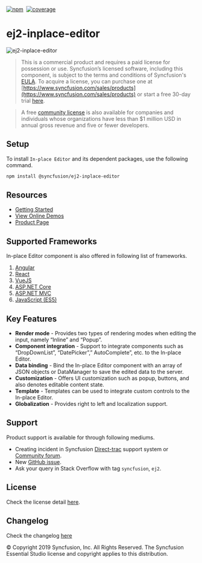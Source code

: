 [![npm](http://ej2.syncfusion.com/github-badges?package=@syncfusion/ej2-inplace-editor)](https://www.npmjs.com/package/@syncfusion/ej2-inplace-editor)&nbsp;&nbsp;[![coverage](http://ej2.syncfusion.com/badges/ej2-inplace-editor/coverage.svg)](http://ej2.syncfusion.com/badges/ej2-inplace-editor)

# ej2-inplace-editor

![ej2-inplace-editor](https://ej2.syncfusion.com/products/images/inplace-editor/readMe.gif)

> This is a commercial product and requires a paid license for possession or use. Syncfusion’s licensed software, including this component, is subject to the terms and conditions of Syncfusion's [EULA](https://www.syncfusion.com/eula/es/). To acquire a license, you can purchase one at [https://www.syncfusion.com/sales/products](https://www.syncfusion.com/sales/products) or start a free 30-day trial [here](https://www.syncfusion.com/account/manage-trials/start-trials).

> A free [community license](https://www.syncfusion.com/products/communitylicense) is also available for companies and individuals whose organizations have less than $1 million USD in annual gross revenue and five or fewer developers.

## Setup

To install `In-place Editor` and its dependent packages, use the following command.

```sh
npm install @syncfusion/ej2-inplace-editor
```

## Resources

* [Getting Started](https://ej2.syncfusion.com/documentation/inplace-editor/getting-started.html?lang=typescript&utm_source=npm&utm_campaign=inplace-editor)
* [View Online Demos](https://ej2.syncfusion.com/demos/?utm_source=npm&utm_campaign=inplace-editor#/material/inplace-editor/default.html)
* [Product Page](https://www.syncfusion.com/javascript-ui-controls/inplace-editor)

## Supported Frameworks

In-place Editor component is also offered in following list of frameworks.

1. [Angular](https://github.com/syncfusion/ej2-angular-ui-components/tree/master/components/inplace-editor)
2. [React](https://github.com/syncfusion/ej2-react-ui-components/tree/master/components/inplace-editor)
3. [VueJS](https://github.com/syncfusion/ej2-vue-ui-components/tree/master/components/inplace-editor)
4. [ASP.NET Core](https://www.syncfusion.com/aspnet-core-ui-controls/inplace-editor)
5. [ASP.NET MVC](https://www.syncfusion.com/aspnet-mvc-ui-controls/inplace-editor)
6. [JavaScript (ES5)](https://www.syncfusion.com/javascript-ui-controls/inplace-editor)

## Key Features

*  **Render mode** - Provides two types of rendering modes when editing the input, namely “Inline” and “Popup”.
*  **Component integration** - Support to integrate components such as “DropDownList”, “DatePicker”,” AutoComplete”, etc. to the In-place Editor.
*  **Data binding**  - Bind the In-place Editor component with an array of JSON objects or DataManager to save the edited data to the server.
*  **Customization**  - Offers UI customization such as popup, buttons, and also denotes editable content state.
*  **Template**  - Templates can be used to integrate custom controls to the In-place Editor.
*  **Globalization**  - Provides right to left and localization support.

## Support

Product support is available for through following mediums.

* Creating incident in Syncfusion [Direct-trac](https://www.syncfusion.com/support/directtrac/incidents?utm_source=npm&utm_campaign=grid) support system or [Community forum](https://www.syncfusion.com/forums/essential-js2?utm_source=npm&utm_campaign=grid).
* New [GitHub issue](https://github.com/syncfusion/ej2-javascript-ui-controls/issues/new).
* Ask your query in Stack Overflow with tag `syncfusion`, `ej2`.

## License

Check the license detail [here](https://github.com/syncfusion/ej2-javascript-ui-controls/blob/master/license?utm_source=npm&utm_campaign=grid).

## Changelog

Check the changelog [here](https://github.com/syncfusion/ej2-javascript-ui-controls/blob/master/controls/grids/CHANGELOG.md?utm_source=npm&utm_campaign=grid)


&copy; Copyright 2019 Syncfusion, Inc. All Rights Reserved. The Syncfusion Essential Studio license and copyright applies to this distribution.